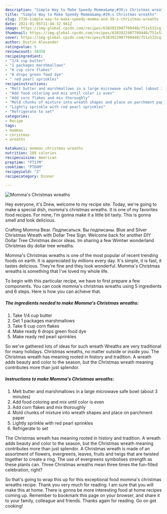 ```yaml
---
description: "Simple Way to Make Speedy Momma&amp;#39;s Christmas wreaths"
title: "Simple Way to Make Speedy Momma&amp;#39;s Christmas wreaths"
slug: 2736-simple-way-to-make-speedy-momma-and-39-s-christmas-wreaths
date: 2021-01-05T11:44:32.941Z
image: https://img-global.cpcdn.com/recipes/6383922907709440/751x532cq70/mommas-christmas-wreaths-recipe-main-photo.jpg
thumbnail: https://img-global.cpcdn.com/recipes/6383922907709440/751x532cq70/mommas-christmas-wreaths-recipe-main-photo.jpg
cover: https://img-global.cpcdn.com/recipes/6383922907709440/751x532cq70/mommas-christmas-wreaths-recipe-main-photo.jpg
author: Dustin Alexander
ratingvalue: 5
reviewcount: 38358
recipeingredient:
- "1/4 cup butter"
- "1 packages marshmallows"
- "6 cup corn flakes"
- "6 drops green food dye"
- " red pearl sprinkles"
recipeinstructions:
- "Melt butter and marshmallows in a large microwave safe bowl (about 3 minutes)"
- "Add food coloring and mix until color is even"
- "Add corn flakes and mix thoroughly"
- "Mold chunks of mixture into wreath shapes and place on parchment paper"
- "Lightly sprinkle with red pearl sprinkles"
- "Refrigerate to set"
categories:
- Recipe
tags:
- mommas
- christmas
- wreaths

katakunci: mommas christmas wreaths 
nutrition: 289 calories
recipecuisine: American
preptime: "PT17M"
cooktime: "PT60M"
recipeyield: "3"
recipecategory: Dinner

---
```



![Momma&#39;s Christmas wreaths](https://img-global.cpcdn.com/recipes/6383922907709440/751x532cq70/mommas-christmas-wreaths-recipe-main-photo.jpg)

Hey everyone, it's Drew, welcome to my recipe site. Today, we're going to make a special dish, momma&#39;s christmas wreaths. It is one of my favorites food recipes. For mine, I'm gonna make it a little bit tasty. This is gonna smell and look delicious.

Crafting Momma Bear. Подписаться. Вы подписаны. Blue and Silver Christmas Wreath with Dollar Tree Sign. Welcome back for another DIY Dollar Tree Christmas decor ideas. Im sharing a few Wimtwr wonderland Christmas diy dollar tree wreaths.

Momma&#39;s Christmas wreaths is one of the most popular of recent trending foods on earth. It is appreciated by millions every day. It's simple, it is fast, it tastes delicious. They're fine and they look wonderful. Momma&#39;s Christmas wreaths is something that I've loved my whole life.


To begin with this particular recipe, we have to first prepare a few components. You can cook momma&#39;s christmas wreaths using 5 ingredients and 6 steps. Here is how you can achieve that.

<!--inarticleads1-->

##### The ingredients needed to make Momma&#39;s Christmas wreaths:

1. Take 1/4 cup butter
1. Get 1 packages marshmallows
1. Take 6 cup corn flakes
1. Make ready 6 drops green food dye
1. Make ready  red pearl sprinkles


So we&#39;ve gathered lots of ideas for such wreath Wreaths are very traditional for many holidays. Christmas wreaths, no matter outside or inside you. The Christmas wreath has meaning rooted in history and tradition. A wreath adds beauty and color to the season, but the Christmas wreath meaning contributes more than just splendor. 

<!--inarticleads2-->

##### Instructions to make Momma&#39;s Christmas wreaths:

1. Melt butter and marshmallows in a large microwave safe bowl (about 3 minutes)
1. Add food coloring and mix until color is even
1. Add corn flakes and mix thoroughly
1. Mold chunks of mixture into wreath shapes and place on parchment paper
1. Lightly sprinkle with red pearl sprinkles
1. Refrigerate to set


The Christmas wreath has meaning rooted in history and tradition. A wreath adds beauty and color to the season, but the Christmas wreath meaning contributes more than just splendor. A Christmas wreath is made of an assortment of flowers, evergreens, leaves, fruits and twigs that are twisted together to create a ring. The use of evergreens symbolises strength as these plants can. Three Christmas wreaths mean three times the fun-filled celebration, right? 

So that's going to wrap this up for this exceptional food momma&#39;s christmas wreaths recipe. Thank you very much for reading. I am sure that you will make this at home. There is gonna be more interesting food at home recipes coming up. Remember to bookmark this page on your browser, and share it to your family, colleague and friends. Thanks again for reading. Go on get cooking!
